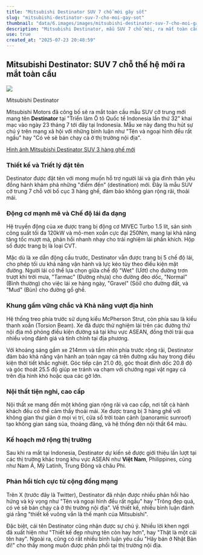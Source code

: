 ```yaml
---
title: "Mitsubishi Destinator SUV 7 chỗ mới gây sốt"
slug: "mitsubishi-destinator-suv-7-cho-moi-gay-sot"
thumbnail: "data/6.images/images/mitsubishi-destinator-suv-7-cho-moi-gay-sot.webp"
description: "Mitsubishi Destinator, mẫu SUV 7 chỗ mới, ra mắt toàn cầu, nhận lời khen về thiết kế và tên gọi. Dự kiến sẽ có mặt tại Việt Nam."
use: true
created_at: "2025-07-23 20:48:59"
---
```


## Mitsubishi Destinator: SUV 7 chỗ thế hệ mới ra mắt toàn cầu

![](/images/20250723-00000003-rps-000-1-view.webp)

Mitsubishi Destinator

Mitsubishi Motors đã công bố sẽ ra mắt toàn cầu mẫu SUV cỡ trung mới mang tên **Destinator** tại "Triển lãm Ô tô Quốc tế Indonesia lần thứ 32" khai mạc vào ngày 23 tháng 7 tới đây tại Indonesia. Mẫu xe này đang thu hút sự chú ý trên mạng xã hội với những bình luận như "Tên và ngoại hình đều rất ngầu" hay "Có vẻ sẽ bán chạy cả ở thị trường nội địa".

[Hình ảnh Mitsubishi Destinator SUV 3 hàng ghế mới](https://response.jp/article/img/2025/07/23/398659/2128251.html)

### Thiết kế và Triết lý đặt tên

Destinator được đặt tên với mong muốn hỗ trợ người lái và gia đình thân yêu đồng hành khám phá những "điểm đến" (destination) mới. Đây là mẫu SUV cỡ trung 7 chỗ với bố cục 3 hàng ghế, đảm bảo không gian rộng rãi, thoải mái.

### Động cơ mạnh mẽ và Chế độ lái đa dạng

Hệ truyền động của xe được trang bị động cơ MIVEC Turbo 1.5 lít, sản sinh công suất tối đa 120kW và mô-men xoắn cực đại 250Nm, mang lại khả năng tăng tốc mượt mà, phản hồi nhanh nhạy cho trải nghiệm lái phấn khích. Hộp số được trang bị là loại CVT.

Mặc dù là xe dẫn động cầu trước, Destinator vẫn được trang bị 5 chế độ lái, cho phép tối ưu khả năng vận hành và lực kéo tùy theo điều kiện mặt đường. Người lái có thể lựa chọn giữa chế độ "Wet" (Ướt) cho đường trơn trượt khi trời mưa, "Tarmac" (Đường nhựa) cho đường đèo dốc, "Normal" (Bình thường) cho việc lái xe hàng ngày, "Gravel" (Sỏi) cho đường đất, và "Mud" (Bùn) cho đường gồ ghề.

### Khung gầm vững chắc và Khả năng vượt địa hình

Hệ thống treo phía trước sử dụng kiểu McPherson Strut, còn phía sau là kiểu thanh xoắn (Torsion Beam). Xe đã được thử nghiệm lái trên các đường thử nội địa mô phỏng điều kiện đường sá tại khu vực ASEAN, đồng thời trải qua nhiều vòng đánh giá và tinh chỉnh tại địa phương.

Với khoảng sáng gầm xe 214mm và tầm nhìn phía trước rộng rãi, Destinator đảm bảo khả năng vận hành an toàn ngay cả trên đường xấu hay trong điều kiện thời tiết khắc nghiệt. Góc tiếp cận 21.0 độ, góc thoát đỉnh dốc 20.8 độ và góc thoát 25.5 độ giúp xe tránh va chạm với chướng ngại vật ngay cả trên địa hình khó hoặc qua các gờ lớn.

### Nội thất tiện nghi, cao cấp

Nội thất xe mang đến một không gian rộng rãi và cao cấp, nơi tất cả hành khách đều có thể cảm thấy thoải mái. Xe được trang bị 3 hàng ghế với không gian thư giãn ở mọi vị trí, cửa sổ trời toàn cảnh (panoramic sunroof) tạo không gian sáng sủa, thoáng đãng, và hệ thống đèn nội thất 64 màu.

### Kế hoạch mở rộng thị trường

Sau khi ra mắt tại Indonesia, Destinator dự kiến sẽ được giới thiệu lần lượt tại các thị trường khác trong khu vực ASEAN như **Việt Nam**, Philippines, cũng như Nam Á, Mỹ Latinh, Trung Đông và châu Phi.

### Phản hồi tích cực từ cộng đồng mạng

Trên X (trước đây là Twitter), Destinator đã nhận được nhiều phản hồi hào hứng và kỳ vọng như "Tên và ngoại hình đều rất ngầu" hay "Trông đẹp quá, có vẻ sẽ bán chạy cả ở thị trường nội địa". Về thiết kế, nhiều bình luận đánh giá rằng "thiết kế vuông vắn là thế mạnh của Mitsubishi".

Đặc biệt, cái tên Destinator cũng nhận được sự chú ý. Nhiều lời khen ngợi đã xuất hiện như "Thiết kế đẹp nhưng tên còn hay hơn", hay "Thật là một cái tên hay". Ngoài ra, cũng có rất nhiều bình luận yêu cầu "Hãy bán ở Nhật Bản đi!" cho thấy mong muốn được phân phối tại thị trường nội địa.